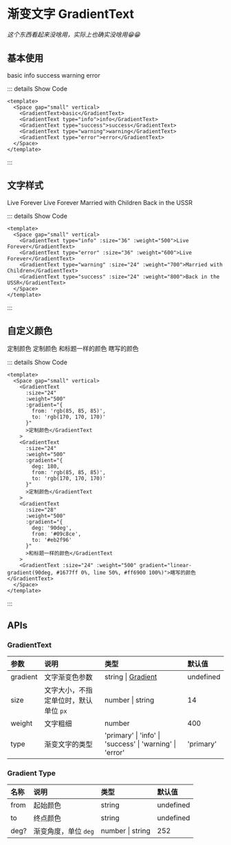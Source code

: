 # 渐变文字 GradientText

<GlobalElement />

*这个东西看起来没啥用，实际上也确实没啥用😁😁*

## 基本使用

<Space gap="small" vertical>
  <GradientText>basic</GradientText>
  <GradientText type="info">info</GradientText>
  <GradientText type="success">success</GradientText>
  <GradientText type="warning">warning</GradientText>
  <GradientText type="error">error</GradientText>
</Space>

::: details Show Code

```vue
<template>
  <Space gap="small" vertical>
    <GradientText>basic</GradientText>
    <GradientText type="info">info</GradientText>
    <GradientText type="success">success</GradientText>
    <GradientText type="warning">warning</GradientText>
    <GradientText type="error">error</GradientText>
  </Space>
</template>
```

:::

## 文字样式

<Space gap="small" vertical>
  <GradientText type="info" :size="36" :weight="500">Live Forever</GradientText>
  <GradientText type="error" :size="36" :weight="600">Live Forever</GradientText>
  <GradientText type="warning" :size="24" :weight="700">Married with Children</GradientText>
  <GradientText type="success" :size="24" :weight="800">Back in the USSR</GradientText>
</Space>

::: details Show Code

```vue
<template>
  <Space gap="small" vertical>
    <GradientText type="info" :size="36" :weight="500">Live Forever</GradientText>
    <GradientText type="error" :size="36" :weight="600">Live Forever</GradientText>
    <GradientText type="warning" :size="24" :weight="700">Married with Children</GradientText>
    <GradientText type="success" :size="24" :weight="800">Back in the USSR</GradientText>
  </Space>
</template>
```

:::

## 自定义颜色

<Space gap="small" vertical>
  <GradientText
    :size="24"
    :weight="500"
    :gradient="{
      from: 'rgb(85, 85, 85)',
      to: 'rgb(170, 170, 170)'
    }"
    >定制颜色</GradientText
  >
  <GradientText
    :size="24"
    :weight="500"
    :gradient="{
      deg: 180,
      from: 'rgb(85, 85, 85)',
      to: 'rgb(170, 170, 170)'
    }"
    >定制颜色</GradientText
  >
  <GradientText
    :size="28"
    :weight="500"
    :gradient="{
      deg: '90deg',
      from: '#09c8ce',
      to: '#eb2f96'
    }"
    >和标题一样的颜色</GradientText
  >
  <GradientText :size="24" :weight="500" gradient="linear-gradient(90deg, #1677ff 0%, lime 50%, #ff6900 100%)">瞎写的颜色</GradientText>
</Space>

::: details Show Code

```vue
<template>
  <Space gap="small" vertical>
    <GradientText
      :size="24"
      :weight="500"
      :gradient="{
        from: 'rgb(85, 85, 85)',
        to: 'rgb(170, 170, 170)'
      }"
      >定制颜色</GradientText
    >
    <GradientText
      :size="24"
      :weight="500"
      :gradient="{
        deg: 180,
        from: 'rgb(85, 85, 85)',
        to: 'rgb(170, 170, 170)'
      }"
      >定制颜色</GradientText
    >
    <GradientText
      :size="28"
      :weight="500"
      :gradient="{
        deg: '90deg',
        from: '#09c8ce',
        to: '#eb2f96'
      }"
      >和标题一样的颜色</GradientText
    >
    <GradientText :size="24" :weight="500" gradient="linear-gradient(90deg, #1677ff 0%, lime 50%, #ff6900 100%)">瞎写的颜色</GradientText>
  </Space>
</template>
```

:::

## APIs

### GradientText

参数 | 说明 | 类型 | 默认值
:-- | :-- | :-- | :--
gradient | 文字渐变色参数 | string &#124; [Gradient](#gradient-type) | undefined
size | 文字大小，不指定单位时，默认单位 `px` | number &#124; string | 14
weight | 文字粗细 | number | 400
type | 渐变文字的类型 | 'primary' &#124; 'info' &#124; 'success' &#124; 'warning' &#124; 'error' | 'primary'

### Gradient Type

名称 | 说明 | 类型 | 默认值
:-- | :-- | :-- | :--
from | 起始颜色 | string | undefined
to | 终点颜色 | string | undefined
deg? | 渐变角度，单位 `deg` | number &#124; string | 252

